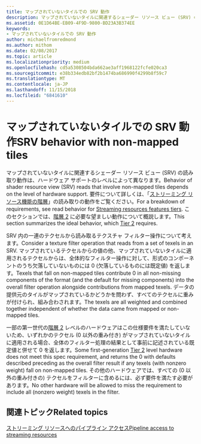 ```yaml
---
title: マップされていないタイルでの SRV 動作
description: マップされていないタイルに関連するシェーダー リソース ビュー (SRV) の読み取り動作は、ハードウェア サポートのレベルによって異なります。
ms.assetid: 0E1D64BE-EB09-4F9D-9800-BD23A3B374EE
keywords:
- マップされていないタイルでの SRV 動作
author: michaelfromredmond
ms.author: mithom
ms.date: 02/08/2017
ms.topic: article
ms.localizationpriority: medium
ms.openlocfilehash: cd5a5308504bda662ae3aff1968122fcfe020ca3
ms.sourcegitcommit: e38b334edb82bf2b1474ba686990f4299b8f59c7
ms.translationtype: MT
ms.contentlocale: ja-JP
ms.lasthandoff: 11/15/2018
ms.locfileid: "6841610"
---
```

# <a name="span-iddirect3dconceptssrvbehaviorwithnon-mappedtilesspansrv-behavior-with-non-mapped-tiles"></a><span data-ttu-id="29682-104"><span id="direct3dconcepts.srv_behavior_with_non-mapped_tiles"></span>マップされていないタイルでの SRV 動作</span><span class="sxs-lookup"><span data-stu-id="29682-104"><span id="direct3dconcepts.srv_behavior_with_non-mapped_tiles"></span>SRV behavior with non-mapped tiles</span></span>


<span data-ttu-id="29682-105">マップされていないタイルに関連するシェーダー リソース ビュー (SRV) の読み取り動作は、ハードウェア サポートのレベルによって異なります。</span><span class="sxs-lookup"><span data-stu-id="29682-105">Behavior of shader resource view (SRV) reads that involve non-mapped tiles depends on the level of hardware support.</span></span> <span data-ttu-id="29682-106">要件について詳しくは、「[ストリーミング リソース機能の階層](streaming-resources-features-tiers.md)」の読み取りの動作をご覧ください。</span><span class="sxs-lookup"><span data-stu-id="29682-106">For a breakdown of requirements, see read behavior for [Streaming resources features tiers](streaming-resources-features-tiers.md).</span></span> <span data-ttu-id="29682-107">このセクションでは、[階層 2](tier-2.md) に必要な望ましい動作について概説します。</span><span class="sxs-lookup"><span data-stu-id="29682-107">This section summarizes the ideal behavior, which [Tier 2](tier-2.md) requires.</span></span>

<span data-ttu-id="29682-108">SRV 内の一連のテクセルから読み取るテクスチャ フィルター操作について考えます。</span><span class="sxs-lookup"><span data-stu-id="29682-108">Consider a texture filter operation that reads from a set of texels in an SRV.</span></span> <span data-ttu-id="29682-109">マップされているテクセルからの値の他、マップされていないタイルに適用されるテクセルからは、全体的なフィルター操作に対して、形式のコンポーネントのうち欠落していないものには 0 (欠落しているものには既定値) を返します。</span><span class="sxs-lookup"><span data-stu-id="29682-109">Texels that fall on non-mapped tiles contribute 0 in all non-missing components of the format (and the default for missing components) into the overall filter operation alongside contributions from mapped texels.</span></span> <span data-ttu-id="29682-110">データの提供元のタイルがマップされているかどうかを問わず、すべてのテクセルに重みが付けられ、組み合わされます。</span><span class="sxs-lookup"><span data-stu-id="29682-110">The texels are all weighted and combined together independent of whether the data came from mapped or non-mapped tiles.</span></span>

<span data-ttu-id="29682-111">一部の第一世代の[階層 2](tier-2.md) レベルのハードウェアはこの仕様要件を満たしていないため、いずれかのテクセル (0 以外の重み付き) がマップされていないタイルに適用される場合、全体のフィルター処理の結果として事前に記述されている既定値と併せて 0 を返します。</span><span class="sxs-lookup"><span data-stu-id="29682-111">Some first-generation [Tier 2](tier-2.md) level hardware does not meet this spec requirement, and returns the 0 with defaults described preceding as the overall filter result if any texels (with nonzero weight) fall on non-mapped tiles.</span></span> <span data-ttu-id="29682-112">その他のハードウェアでは、すべての (0 以外の重み付きの) テクセルをフィルターに含めるには、必ず要件を満たす必要があります。</span><span class="sxs-lookup"><span data-stu-id="29682-112">No other hardware will be allowed to miss the requirement to include all (nonzero weight) texels in the filter.</span></span>

## <a name="span-idrelated-topicsspanrelated-topics"></a><span data-ttu-id="29682-113"><span id="related-topics"></span>関連トピック</span><span class="sxs-lookup"><span data-stu-id="29682-113"><span id="related-topics"></span>Related topics</span></span>


[<span data-ttu-id="29682-114">ストリーミング リソースへのパイプライン アクセス</span><span class="sxs-lookup"><span data-stu-id="29682-114">Pipeline access to streaming resources</span></span>](pipeline-access-to-streaming-resources.md)

 

 




